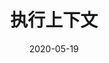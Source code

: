 ---
slug: "/posts/javascript/advance/Execution-context"
date: "2020-05-19"
title: "执行上下文"
path: "/posts/javascript/advance/Execution-context"
tags: js
---